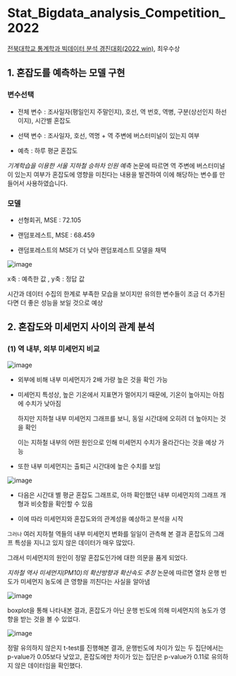 # Stat_Bigdata_analysis_Competition_2022
[전북대학교 통계학과 빅데이터 분석 경진대회(2022 win)](https://www.kaggle.com/c/statjbnu1), 최우수상

## 1. 혼잡도를 예측하는 모델 구현

### 변수선택

- 전체 변수 : 조사일자(평일인지 주말인지), 호선, 역 번호, 역병, 구분(상선인지 하선이지), 시간별 혼잡도

- 선택 변수 : 조사일자, 호선, 역명 + 역 주변에 버스터미널이 있는지 여부

- 예측 : 하루 평균 혼잡도

*기계학습을 이용한 서울 지하철 승하차 인원 예측* 논문에 따르면 역 주변에 버스터미널이 있는지 여부가 혼잡도에 영향을 미친다는 내용을 발견하여 이에 해당하는 변수를 만들어서 사용하였습니다.

### 모델

- 선형회귀, MSE : 72.105

- 랜덤포레스트, MSE : 68.459

- 랜덤포레스트의 MSE가 더 낮아 랜덤포레스트 모델을 채택

![image](https://user-images.githubusercontent.com/73769046/156136334-20e0a96b-9f90-40b1-94a1-733a98baab8c.png)

x축 : 예측한 값 , y축 : 정답 값

시간과 데이터 수집의 한계로 부족한 모습을 보이지만 유의한 변수들이 조금 더 추가된다면 더 좋은 성능을 보일 것으로 예상

## 2. 혼잡도와 미세먼지 사이의 관계 분석

### (1) 역 내부, 외부 미세먼지 비교

![image](https://user-images.githubusercontent.com/73769046/156136705-3dcac9c5-93de-426c-b66b-119cb1a075a8.png)

- 외부에 비해 내부 미세먼지가 2배 가량 높은 것을 확인 가능

- 미세먼지 특성상, 높은 기온에서 지표면가 멀어지기 때문에, 기온이 높아지는 아침에 수치가 낮아짐
  
  하지만 지하철 내부 미세먼지 그래프를 보니, 동일 시간대에 오히려 더 높아지는 것을 확인
  
  이는 지하철 내부의 어떤 원인으로 인해 미세먼지 수치가 올라간다는 것을 예상 가능
 
- 또한 내부 미세먼지는 출퇴근 시간대에 높은 수치를 보임

![image](https://user-images.githubusercontent.com/73769046/156137317-a2ecc21f-226c-4b29-959a-407df1511dd6.png)

- 다음은 시간대 별 평균 혼잡도 그래프로, 아까 확인했던 내부 미세먼지의 그래프 개형과 비슷함을 확인할 수 있음

- 이에 따라 미세먼지와 혼잡도와의 관계성을 예상하고 분석을 시작

`그러나` 여러 지하철 역들의 내부 미세먼지 변화를 일일이 관측해 본 결과 혼잡도의 그래프 특성을 지니고 있지 않은 데이터가 매우 많았다.

그래서 미세먼지의 원인이 정말 혼잡도인가에 대한 의문을 품게 되었다.

*지하철 역사 미세먼지(PM10)의 확산방향과 확산속도 추정* 논문에 따르면 열차 운행 빈도가 미세먼지 농도에 큰 영향을 끼친다는 사실을 알아냄

![image](https://user-images.githubusercontent.com/73769046/156322086-83406013-1585-4277-873c-49850fe4bb86.png)

boxplot을 통해 나타내본 결과, 혼잡도가 아닌 운행 빈도에 의해 미세먼지의 농도가 영향을 받는 것을 볼 수 있었다.

![image](https://user-images.githubusercontent.com/73769046/156322278-607f7c07-4997-4474-8e98-a24192214f33.png)

정말 유의하지 않은지 t-test를 진행해본 결과, 운행빈도에 차이가 있는 두 집단에서는 p-value가 0.05보다 낮았고, 혼잡도에만 차이가 있는 집단은 p-value가 0.11로 유의하지 않은 데이터임을 확인했다.
